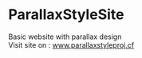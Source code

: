 # ParallaxStyleSite
Basic website with parallax design <br/>
Visit site on : www.parallaxstyleproj.cf
